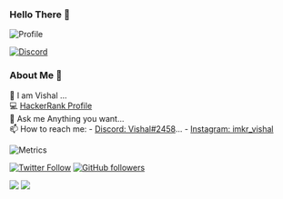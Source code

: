 ### Hello There 👋

![Profile](https://komarev.com/ghpvc/?username=imkrvishal)

[![Discord](https://discord.c99.nl/widget/theme-3/726287877897584673.png)](https://discord.com/users/726287877897584673)

### About Me 📌
🔭 I am Vishal ...  
💻 [HackerRank Profile](https://www.hackerrank.com/imkrvishal)  
💬 Ask me Anything you want...  
📫 How to reach me: 
    - [Discord: Vishal#2458](https://discord.com/users/726287877897584673)... 
    - [Instagram: imkr_vishal](https://www.instagram.com/imkr_vishal)

![Metrics](https://metrics.lecoq.io/imkrvishal?template=classic&repositories.forks=true&base.header=0&languages=1&people=1&lines=1&languages.colors=github&languages.threshold=0%25&people.limit=28&people.size=28&people.types=followers%2C%20following&people.thanks=%20Sebbl0508%20&people.identicons=false&people.shuffle=false&config.timezone=Europe%2FCopenhagen)

[![Twitter Follow](https://img.shields.io/twitter/follow/imkrvishal?label=Follow)](https://twitter.com/imkrvishal)
[![GitHub followers](https://img.shields.io/github/followers/imkrvishal?label=Follow&style=social)](https://github.com/imkrvishal)

<img src="https://github-readme-streak-stats.herokuapp.com/?user=imkrvishal&theme=calm" class="center">
<img src="https://github-readme-stats.vercel.app/api?username=imkrvishal&count_private=true&show_icons=true&theme=dracula" class="center">  


